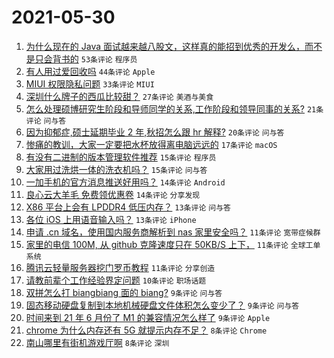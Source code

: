 # 2021-05-30

1. [为什么现在的 Java 面试越来越八股文，这样真的能招到优秀的开发么，而不是只会背书的](https://www.v2ex.com/t/780128) `53条评论` `程序员`
1. [有人用过爱回收吗](https://www.v2ex.com/t/780117) `44条评论` `Apple`
1. [MIUI 权限隐私问题](https://www.v2ex.com/t/780119) `33条评论` `MIUI`
1. [深圳什么牌子的西瓜比较甜？](https://www.v2ex.com/t/780146) `27条评论` `美酒与美食`
1. [怎么处理硕博研究生阶段和导师同学的关系,工作阶段和领导同事的关系?](https://www.v2ex.com/t/780104) `21条评论` `问与答`
1. [因为抑郁症,硕士延期毕业 2 年,秋招怎么跟 hr 解释?](https://www.v2ex.com/t/780151) `20条评论` `问与答`
1. [惨痛的教训，大家一定要把水杯放得离电脑远远的](https://www.v2ex.com/t/780158) `17条评论` `macOS`
1. [有没有二进制的版本管理软件推荐](https://www.v2ex.com/t/780168) `15条评论` `程序员`
1. [大家用过洗烘一体的洗衣机吗？](https://www.v2ex.com/t/780142) `15条评论` `问与答`
1. [一加手机的官方消息推送好用吗？](https://www.v2ex.com/t/780167) `14条评论` `Android`
1. [良心云大羊毛 免费领优惠卷](https://www.v2ex.com/t/780101) `14条评论` `分享发现`
1. [X86 平台上会有 LPDDR4 低压内存？](https://www.v2ex.com/t/780143) `13条评论` `问与答`
1. [各位 iOS 上用语音输入吗？](https://www.v2ex.com/t/780111) `13条评论` `iPhone`
1. [申请 .cn 域名，使用国内服务商解析到 nas 家里安全吗？](https://www.v2ex.com/t/780174) `11条评论` `宽带症候群`
1. [家里的电信 100M, 从 github 克隆速度只在 50KB/S 上下，](https://www.v2ex.com/t/780147) `11条评论` `全球工单系统`
1. [腾讯云轻量服务器挖门罗币教程](https://www.v2ex.com/t/780105) `11条评论` `分享创造`
1. [请教前辈个工作经验界定问题](https://www.v2ex.com/t/780135) `10条评论` `职场话题`
1. [双拼怎么打 biangbiang 面的 biang?](https://www.v2ex.com/t/780178) `9条评论` `问与答`
1. [固态移动硬盘复制到本地机械硬盘文件体积怎么变少了？](https://www.v2ex.com/t/780134) `9条评论` `问与答`
1. [时间来到 21 年 6 月份了 M1 的兼容情况怎么样了](https://www.v2ex.com/t/780130) `9条评论` `Apple`
1. [chrome 为什么内存还有 5G 就提示内存不足？](https://www.v2ex.com/t/780159) `8条评论` `Chrome`
1. [南山哪里有街机游戏厅啊](https://www.v2ex.com/t/780136) `8条评论` `深圳`
